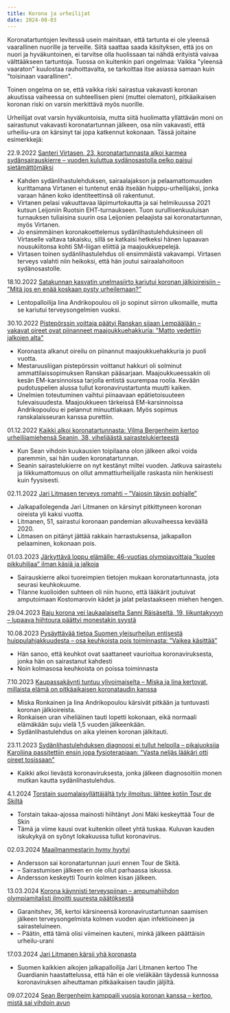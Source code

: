 ```yaml
---
title: Korona ja urheilijat
date: 2024-08-03
---
```


Koronatartuntojen levitessä usein mainitaan, että tartunta ei ole yleensä vaarallinen nuorille ja terveille.
Siitä saattaa saada käsityksen, että jos on nuori ja hyväkuntoinen, ei tarvitse olla huolissaan tai nähdä erityistä vaivaa välttääkseen tartuntoja.
Tuossa on kuitenkin pari ongelmaa: Vaikka "yleensä vaaraton" kuulostaa rauhoittavalta, se tarkoittaa itse asiassa samaan kuin "toisinaan vaarallinen".

Toinen ongelma on se, että vaikka riski sairastua vakavasti koronan akuutissa vaiheessa on suhteellisen pieni (muttei olematon), pitkäaikaisen koronan riski on varsin merkittävä myös nuorille.

Urheilijat ovat varsin hyväkuntoisia, mutta siitä huolimatta yllättävän moni on sairastunut vakavasti koronatartunnan jälkeen, osa niin vakavasti, että urheiliu-ura on kärsinyt tai jopa katkennut kokonaan.
Tässä joitaine esimerkkejä:

22.9.2022 [Santeri Virtasen, 23, koronatartunnasta alkoi karmea sydänsairauskierre – vuoden kuluttua sydänosastolla pelko paisui sietämättömäksi](https://www.is.fi/sm-liiga/art-2000009081821.html)
* Kahden sydänlihastulehduksen, sairaalajakson ja pelaamattomuuden kurittamana Virtanen ei tuntenut enää itseään huippu-urheilijaksi, jonka varaan hänen koko identiteettinsä oli rakentunut.
* Virtanen pelasi vakuuttavaa läpimurtokautta ja sai helmikuussa 2021 kutsun Leijoniin Ruotsin EHT-turnaukseen. Tuon surullisenkuuluisan turnauksen tuliaisina suurin osa Leijonien pelaajista sai koronatartunnan, myös Virtanen.
* Jo ensimmäinen koronakoettelemus sydänlihastulehduksineen oli Virtaselle valtava takaisku, sillä se katkaisi hetkeksi hänen lupaavan nousukiitonsa kohti SM-liigan eliittiä ja maajoukkuepelejä.
* Virtasen toinen sydänlihastulehdus oli ensimmäistä vakavampi. Virtasen terveys valahti niin heikoksi, että hän joutui sairaalahoitoon sydänosastolle. 

18.10.2022 [Satakunnan kasvatin unelmasiirto kariutui koronan jälkioireisiin – "Mitä jos en enää koskaan pysty urheilemaan?”](https://www.satakunnankansa.fi/urheilu/art-2000009143848.html?share=b279cc73bba497dc67694067cfecc689)
* Lentopalloilija Iina Andrikopoulou oli jo sopinut siirron ulkomaille, mutta se kariutui terveysongelmien vuoksi.

30.10.2022 [Pistepörssin voittaja päätyi Ranskan sijaan Lempäälään – vakavat oireet ovat piinanneet maajoukkuehakkuria: "Matto vedettiin jalkojen alta"](https://yle.fi/urheilu/3-12668631)
* Koronasta alkanut oireilu on piinannut maajoukkuehakkuria jo puoli vuotta.
* Mestaruusliigan pistepörssin voittanut hakkuri oli solminut ammattilaissopimuksen Ranskan pääsarjaan. Maajoukkueessakin oli kesän EM-karsinnoissa tarjolla entistä suurempaa roolia. Kevään pudotuspelien alussa tullut koronavirustartunta muutti kaiken.
* Unelmien toteutuminen vaihtui piinaavaan epätietoisuuteen tulevaisuudesta. Maajoukkueen tärkeissä EM-karsinnoissa Andrikopoulou ei pelannut minuuttiakaan. Myös sopimus ranskalaisseuran kanssa purettiin.

<!--23.11.2022 [Iivo Niskaselta rehellistä puhetta koronatartunnan rajuista vaikutuksista – koko maailmancup-kausi meni kerralla "plörinäksi"](https://yle.fi/a/74-20005812) -->

01.12.2022 [Kaikki alkoi koronatartunnasta: Vilma Bergenheim kertoo urheilijamiehensä Seanin, 38, viheliäästä sairastelukierteestä](https://www.is.fi/viihde/art-2000009237490.html)
* Kun Sean vihdoin kuukausien toipilaana olon jälkeen alkoi voida paremmin, sai hän uuden koronatartunnan.
* Seanin sairastelukierre on nyt kestänyt miltei vuoden. Jatkuva sairastelu ja liikkumattomuus on ollut ammattiurheilijalle raskasta niin henkisesti kuin fyysisesti.

02.11.2022 [Jari Litmasen terveys romahti – ”Vajosin täysin pohjalle”](https://www.is.fi/jalkapallo/art-2000009172164.html)
* Jalkapallolegenda Jari Litmanen on kärsinyt pitkittyneen koronan oireista yli kaksi vuotta.
* Litmanen, 51, sairastui koronaan pandemian alkuvaiheessa keväällä 2020.
* Litmasen on pitänyt jättää rakkain harrastuksensa, jalkapallon pelaaminen, kokonaan pois.

01.03.2023 [Järkyttävä loppu elämälle: 46-vuotias olympiavoittaja ”kuolee pikkuhiljaa” ilman käsiä ja jalkoja](https://www.iltalehti.fi/talviurheilu/a/b123bfb8-0882-46e0-9be6-a10d5ca0b3cc)
* Sairauskierre alkoi tuoreimpien tietojen mukaan koronatartunnasta, jota seurasi keuhkokuume.
* Tilanne kuolioiden suhteen oli niin huono, että lääkärit joutuivat amputoimaan Kostomarovin kädet ja jalat pelastaakseen miehen hengen.

29.04.2023 [Raju korona vei laukaalaiselta Sanni Räisäseltä, 19, liikuntakyvyn – lupaava hiihtoura päättyi monestakin syystä](https://www.ksml.fi/urheilu/5893786)

10.08.2023 [Pysäyttävää tietoa Suomen yleisurheilun entisestä huippulahjakkuudesta – osa keuhkoista pois toiminnasta: ”Vaikea käsittää”](https://yle.fi/a/74-20044673)
* Hän sanoo, että keuhkot ovat saattaneet vaurioitua koronaviruksesta, jonka hän on sairastanut kahdesti
* Noin kolmasosa keuhkoista on poissa toiminnasta

7.10.2023 [Kaupassakäynti tuntuu ylivoimaiselta – Miska ja Iina kertovat, millaista elämä on pitkäaikaisen koronataudin kanssa](https://www.is.fi/urheilu/art-2000009897646.html)
* Miska Ronkainen ja Iina Andrikopoulou kärsivät pitkään ja tuntuvasti koronan jälkioireista.
* Ronkaisen uran viheliäinen tauti lopetti kokonaan, eikä normaali elämäkään suju vielä 1,5 vuoden jälkeenkään.
* Sydänlihastulehdus on aika yleinen koronan jälkitauti.

23.11.2023 [Sydänlihastulehduksen diagnoosi ei tullut helpolla – pikajuoksija Karoliina passitettiin ensin jopa fysioterapiaan: "Vasta neljäs lääkäri otti oireet tosissaan"](https://www.mtvuutiset.fi/artikkeli/sydanlihastulehduksen-diagnoosi-ei-tullut-helpolla-pikajuoksija-karoliina-passitettiin-ensin-jopa-fysioterapiaan-vasta-neljas-laakari-otti-oireet-tosissaan/8824984#gs.d3hq7z)
* Kaikki alkoi lievästä koronaviruksesta, jonka jälkeen diagnosoitiin monen mutkan kautta sydänlihastulehdus.

4.1.2024 [Torstain suomalaisyllättäjältä tyly ilmoitus: lähtee kotiin Tour de Skiltä](https://www.is.fi/maastohiihto/art-2000010098716.html)
* Torstain takaa-ajossa mainosti hiihtänyt Joni Mäki keskeyttää Tour de Skin
* Tämä ja viime kausi ovat kuitenkin olleet yhtä tuskaa. Kuluvan kauden iskukykyä on syönyt lokakuussa tullut koronavirus.

02.03.2024 [Maailmanmestarin hymy hyytyi](https://www.iltalehti.fi/talviurheilu/a/be5e7e04-b473-4097-af2c-bb9daec3e768)
* Andersson sai koronatartunnan juuri ennen Tour de Skitä.
* – Sairastumisen jälkeen en ole ollut parhaassa iskussa.
* Andersson keskeytti Tourin kolmen kisan jälkeen. 

13.03.2024 [Korona käynnisti terveyspiinan – ampumahiihdon olympiamitalisti ilmoitti suuresta päätöksestä](https://www.mtvuutiset.fi/artikkeli/korona-kaynnisti-terveyspiinan-ampumahiihdon-olympiamitalisti-ilmoitti-suuresta-paatoksesta/8897642#gs.d3h882)
* Garanitshev, 36, kertoi kärsineensä koronavirustartunnan saamisen jälkeen terveysongelmista kolmen vuoden ajan infektioineen ja sairasteluineen.
* – Päätin, että tämä olisi viimeinen kauteni, minkä jälkeen päättäisin urheilu-urani

17.03.2024 [Jari Litmanen kärsii yhä koronasta](https://www.hs.fi/urheilu/art-2000010299934.html)
* Suomen kaikkien aikojen jalkapalloilija Jari Litmanen kertoo The Guardianin haastattelussa, että hän ei ole vieläkään täydessä kunnossa koronaviruksen aiheuttaman pitkäaikaisen taudin jäljiltä.

09.07.2024 [Sean Bergenheim kamppaili vuosia koronan kanssa – kertoo, mistä sai vihdoin avun](https://www.is.fi/menaiset/ihmiset-ja-suhteet/art-2000010549375.html)
